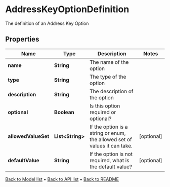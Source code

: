 

# AddressKeyOptionDefinition

The definition of an Address Key Option

## Properties

| Name | Type | Description | Notes |
|------------ | ------------- | ------------- | -------------|
|**name** | **String** | The name of the option |  |
|**type** | **String** | The type of the option |  |
|**description** | **String** | The description of the option |  |
|**optional** | **Boolean** | Is this option required or optional? |  |
|**allowedValueSet** | **List&lt;String&gt;** | If the option is a string or enum, the allowed set of values it can take. |  [optional] |
|**defaultValue** | **String** | If the option is not required, what is the default value? |  [optional] |



[Back to Model list](../README.md#documentation-for-models) &#8226; [Back to API list](../README.md#documentation-for-api-endpoints) &#8226; [Back to README](../README.md)


